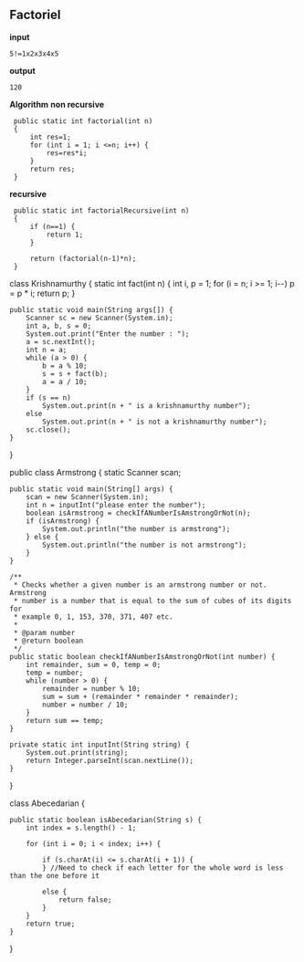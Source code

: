 ## Factoriel 
**input**

    5!=1x2x3x4x5

**output**

    120

**Algorithm**
**non recursive**
    
     public static int factorial(int n)
     {
         int res=1;
         for (int i = 1; i <=n; i++) {
             res=res*i;
         }
         return res;
     }
    
 **recursive** 
   

     public static int factorialRecursive(int n)
     {
         if (n==1) {
             return 1;
         }
         
         return (factorial(n-1)*n);
     }

  
class Krishnamurthy {
    static int fact(int n) {
        int i, p = 1;
        for (i = n; i >= 1; i--)
            p = p * i;
        return p;
    }

    public static void main(String args[]) {
        Scanner sc = new Scanner(System.in);
        int a, b, s = 0;
        System.out.print("Enter the number : ");
        a = sc.nextInt();
        int n = a;
        while (a > 0) {
            b = a % 10;
            s = s + fact(b);
            a = a / 10;
        }
        if (s == n)
            System.out.print(n + " is a krishnamurthy number");
        else
            System.out.print(n + " is not a krishnamurthy number");
        sc.close();
    }
}


public class Armstrong {
    static Scanner scan;

    public static void main(String[] args) {
        scan = new Scanner(System.in);
        int n = inputInt("please enter the number");
        boolean isArmstrong = checkIfANumberIsAmstrongOrNot(n);
        if (isArmstrong) {
            System.out.println("the number is armstrong");
        } else {
            System.out.println("the number is not armstrong");
        }
    }

    /**
     * Checks whether a given number is an armstrong number or not. Armstrong
     * number is a number that is equal to the sum of cubes of its digits for
     * example 0, 1, 153, 370, 371, 407 etc.
     *
     * @param number
     * @return boolean
     */
    public static boolean checkIfANumberIsAmstrongOrNot(int number) {
        int remainder, sum = 0, temp = 0;
        temp = number;
        while (number > 0) {
            remainder = number % 10;
            sum = sum + (remainder * remainder * remainder);
            number = number / 10;
        }
        return sum == temp;
    }

    private static int inputInt(String string) {
        System.out.print(string);
        return Integer.parseInt(scan.nextLine());
    }
}

class Abecedarian {

    public static boolean isAbecedarian(String s) {
        int index = s.length() - 1;

        for (int i = 0; i < index; i++) {

            if (s.charAt(i) <= s.charAt(i + 1)) {
            } //Need to check if each letter for the whole word is less than the one before it

            else {
                return false;
            }
        }
        return true;
    }
}
